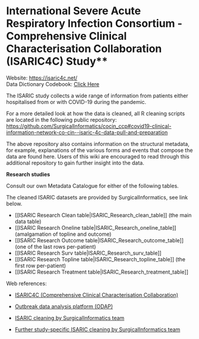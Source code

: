 # International Severe Acute Respiratory Infection Consortium - Comprehensive Clinical Characterisation Collaboration (ISARIC4C) Study**

Website: https://isaric4c.net/ <br />
Data Dictionary Codebook: [Click Here](/isaric4c/wiki/tree/master/ISARIC/CCP_REDCap_ISARIC_data_dictionary_codebook.pdf)

The ISARIC study collects a wide range of information from patients either hospitalised from or with COVID-19 during the pandemic.

For a more detailed look at how the data is cleaned, all R cleaning scripts are located in the following public repository:
https://github.com/SurgicalInformatics/cocin_ccp#covid19-clinical-information-network-co-cin--isaric-4c-data-pull-and-preparation

The above repository also contains information on the structural metadata, for example, explanations of the various forms and events that compose the data are found here. Users of this wiki are encouraged to read through this additional repository to gain further insight into the data.

**Research studies**

Consult our own Metadata Catalogue for either of the following tables.

The cleaned ISARIC datasets are provided by SurgicalInformatics, see link below.

  *  [[ISARIC Research Clean table|ISARIC_Research_clean_table]] (the main data table)
  *  [[ISARIC Research Oneline table|ISARIC_Research_oneline_table]] (amalgamation of topline and outcome)
  *  [[ISARIC Research Outcome table|ISARIC_Research_outcome_table]] (one of the last rows per-patient)
  *  [[ISARIC Research Surv table|ISARIC_Research_surv_table]] 
  *  [[ISARIC Research Topline table|ISARIC_Research_topline_table]] (the first row per-patient)
  *  [[ISARIC Research Treatment table|ISARIC_Research_treatment_table]] 

Web references:

*  [ISARIC4C (Comprehensive Clinical Characterisation Collaboration)](https://isaric4c.net/)

*  [Outbreak data analysis platform (ODAP)](https://isaric4c.net/analysis-platform/)

*  [ISARIC cleaning by SurgicalInformatics team](https://github.com/SurgicalInformatics/cocin_ccp)

*  [Further study-specific ISARIC cleaning by SurgicalInformatics team](https://github.com/SurgicalInformatics/cocin_cleaning)
